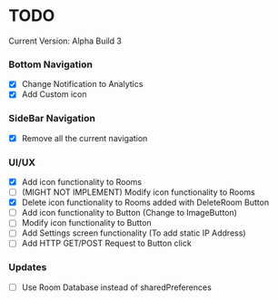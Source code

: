 # TODO

Current Version: Alpha Build 3

### Bottom Navigation

- [x] Change Notification to Analytics
- [x] Add Custom icon

### SideBar Navigation

- [x] Remove all the current navigation

### UI/UX

- [x] Add icon functionality to Rooms
- [ ] (MIGHT NOT IMPLEMENT) Modify icon functionality to Rooms
- [x] Delete icon functionality to Rooms added with DeleteRoom Button
- [ ] Add icon functionality to Button (Change to ImageButton)
- [ ] Modify icon functionality to Button
- [ ] Add Settings screen functionality (To add static IP Address)
- [ ] Add HTTP GET/POST Request to Button click

### Updates

- [ ] Use Room Database instead of sharedPreferences

